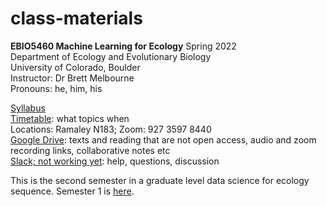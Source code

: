 # class-materials
**EBIO5460 Machine Learning for Ecology** Spring 2022\
Department of Ecology and Evolutionary Biology\
University of Colorado, Boulder\
Instructor: Dr Brett Melbourne\
Pronouns: he, him, his

[Syllabus](00_syllabus5460.md)\
[Timetable](00_timetable.md): what topics when\
Locations: Ramaley N183; Zoom: 927 3597 8440\
[Google Drive](https://drive.google.com/drive/folders/16jMJk5DqKvwx_KS2gcOklBQhBqxKetmM?usp=sharing): texts and reading that are not open access, audio and zoom recording links, collaborative notes etc\
[Slack; not working yet](TBA): help, questions, discussion

This is the second semester in a graduate level data science for ecology sequence. Semester 1 is [here](https://github.com/EBIO5460Fall2021/class-materials).
